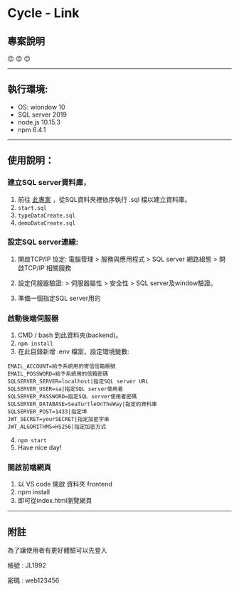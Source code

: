 # Cycle - Link

## 專案說明


😍 😍 😍 

---
## 執行環境:
+ OS: wiondow 10
+ SQL server 2019
+ node.js 10.15.3
+ npm 6.4.1

---
## 使用說明：
### 建立SQL server資料庫，
1. 前往 <a href="https://github.com/romazrau/SeaTurtleOnTheWay">此專案</a> ，從SQL資料夾裡依序執行 .sql 檔以建立資料庫。
2. `start.sql`
3. `typeDataCreate.sql`
4. `demoDataCreate.sql`

### 設定SQL server連線:
1. 開啟TCP/IP 協定: 電腦管理 > 服務與應用程式 > SQL server 網路組態 > 開啟TCP/IP 相關服務

2. 設定伺服器驗證: > 伺服器屬性 > 安全性 > SQL server及window驗證。
3. 準備一個指定SQL server用的

### 啟動後端伺服器
1. CMD / bash 到此資料夾(backend)。
2. `npm install`
3. 在此目錄新增 .env 檔案，設定環境變數: 
```
EMAIL_ACCOUNT=給予系統用的寄信信箱帳號
EMAIL_POSSWORD=給予系統用的信箱密碼
SQLSERVER_SERVER=localhost|指定SQL server URL
SQLSERVER_USER=sa|指定SQL server使用者
SQLSERVER_PASSWORD=指定SQL server使用者密碼
SQLSERVER_DATABASE=SeaTurtleOnTheWay|指定的資料庫
SQLSERVER_POST=1433|指定埠
JWT_SECRET=yourSECRET|指定加密字串
JWT_ALGORITHMS=HS256|指定加密方式
```
4. `npm start`
5. Have nice day!

### 開啟前端網頁
1. 以 VS code 開啟 資料夾 frontend
2. npm install
3. 即可從index.html瀏覽網頁
***

## 附註
為了讓使用者有更好體驗可以先登入

帳號 : JL1992

密碼 : web123456




